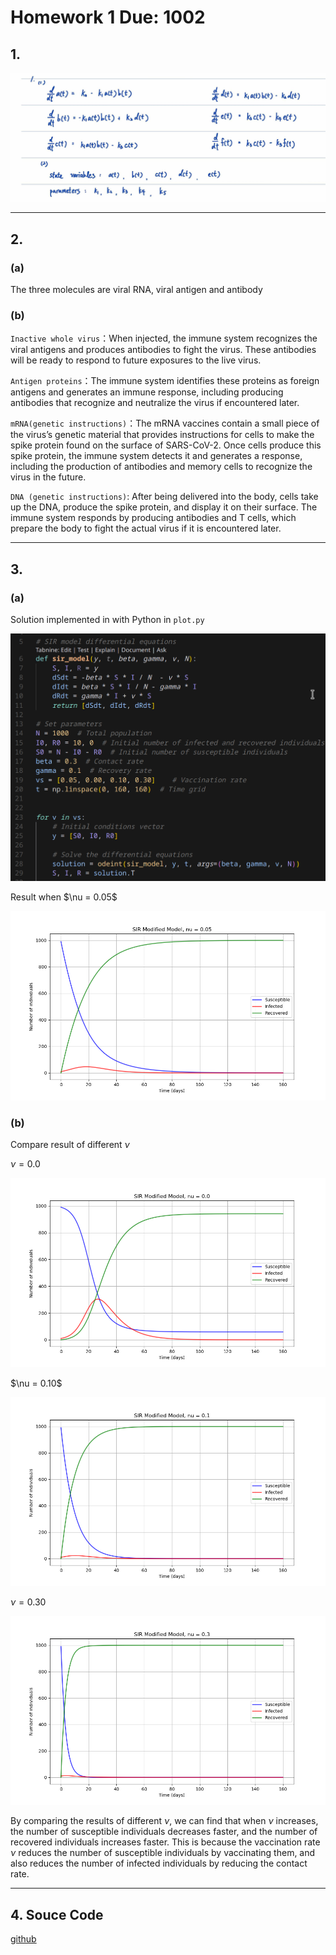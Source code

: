 # Homework 1 Due: 1002

<script type="text/javascript" src="http://cdn.mathjax.org/mathjax/latest/MathJax.js?config=TeX-AMS-MML_HTMLorMML"></script> <script type="text/x-mathjax-config"> MathJax.Hub.Config({ tex2jax: {inlineMath: [['$', '$']]}, messageStyle: "none" }); </script>

## 1.
![q1_solution](./img/q1.jpg)

---
## 2.
### (a)
The three molecules are viral RNA, viral antigen and antibody

### (b)
`Inactive whole virus`：When injected, the immune system recognizes the viral antigens and produces antibodies to fight the virus. These antibodies will be ready to respond to future exposures to the live virus.

`Antigen proteins`：The immune system identifies these proteins as foreign antigens and generates an immune response, including producing antibodies that recognize and neutralize the virus if encountered later.

`mRNA(genetic instructions)`：The mRNA vaccines contain a small piece of the virus’s genetic material that provides instructions for cells to make the spike protein found on the surface of SARS-CoV-2. Once cells produce this spike protein, the immune system detects it and generates a response, including the production of antibodies and memory cells to recognize the virus in the future.

`DNA (genetic instructions)`: After being delivered into the body, cells take up the DNA, produce the spike protein, and display it on their surface. The immune system responds by producing antibodies and T cells, which prepare the body to fight the actual virus if it is encountered later.

---
<div style="page-break-after: always;"></div>

## 3.
### (a)
Solution implemented in with Python in `plot.py`

![q3_code](./img/solve_sir.png)
<div style="page-break-after: always;"></div>
Result when $\nu = 0.05$ 

![q3_a](./img/sir_model_0.05.png)


### (b)
Compare result of different $\nu$

$\nu = 0.0$

![q3_b_0](./img/sir_model_0.0.png)
<div style="page-break-after: always;"></div>
$\nu = 0.10$

![q3_b_1](./img/sir_model_0.1.png)

$\nu = 0.30$

![q3_b_2](./img/sir_model_0.3.png)

By comparing the results of different $\nu$, we can find that when $\nu$ increases, the number of susceptible individuals decreases faster, and the number of recovered individuals increases faster. This is because the vaccination rate $\nu$ reduces the number of susceptible individuals by vaccinating them, and also reduces the number of infected individuals by reducing the contact rate.

---
## 4. Souce Code
[github](https://github.com/lin-1214/2024Biomedical_Engineering/blob/main/hw1/plot.py)